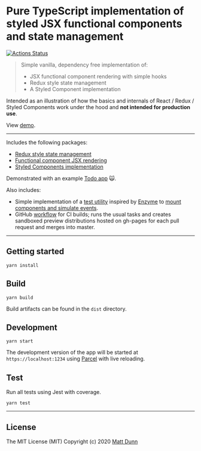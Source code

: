 # Pure TypeScript implementation of styled JSX functional components and state management

[![Actions Status](https://github.com/matt-dunn/demo-state-styled-render/workflows/CI/badge.svg)](https://github.com/matt-dunn/demo-state-styled-render/actions)

> Simple vanilla, dependency free implementation of:
>
> - JSX functional component rendering with simple hooks
> - Redux style state management
> - A Styled Component implementation

Intended as an illustration of how the basics and internals of React / Redux / Styled Components work under the hood
and **not intended for production use**.

View [demo](https://matt-dunn.github.io/demo-state-styled-render/).

---

Includes the following packages:

- [Redux style state management](./packages/state)
- [Functional component JSX rendering](./packages/render)
- [Styled Components implementation](./packages/myStyled)

Demonstrated with an example [Todo app](./src/examples/todo) 🙀.

Also includes:

- Simple implementation of a [test utility](./packages/render/test-utils/mount.ts) inspired by [Enzyme](https://enzymejs.github.io/enzyme/) to 
  [mount components and simulate events](./src/examples/todo/__tests__/Todo.spec.tsx).
- GitHub [workflow](./.github/workflows/ci.yml) for CI builds; runs the usual tasks and creates 
  sandboxed preview distributions hosted on gh-pages for each pull request and merges into master.
  
---

## Getting started

```shell script
yarn install
```

## Build

```shell script
yarn build
```

Build artifacts can be found in the ```dist``` directory.
 
## Development

```shell script
yarn start
```

The development version of the app will be started at ```https://localhost:1234``` using [Parcel](https://parceljs.org/)
with live reloading.

## Test

Run all tests using Jest with coverage.

```shell script
yarn test
```

---

## License

The MIT License (MIT) Copyright (c) 2020 [Matt Dunn](https://matt-dunn.github.io/)
